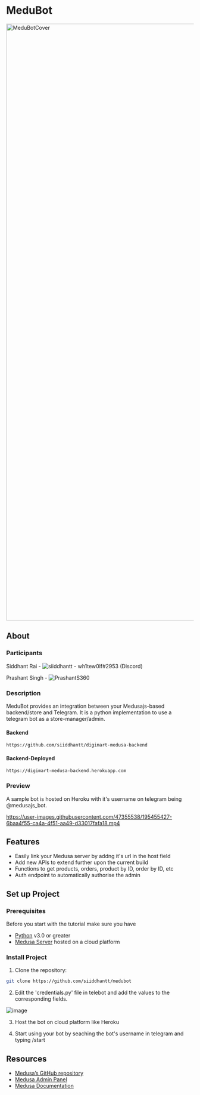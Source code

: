 # MeduBot

<img width="1600" alt="MeduBotCover" src="https://user-images.githubusercontent.com/47355538/195445061-2a6ab2eb-14a4-42b0-aa1b-1896ffe3527b.png">

## About

### Participants

Siddhant Rai - ![siiddhantt](https://github.com/siiddhantt) - wh1tew0lf#2953 (Discord)

Prashant Singh - ![PrashantS360](https://github.com/prashants360)

### Description

MeduBot provides an integration between your Medusajs-based backend/store and Telegram. It is a python implementation to use a telegram bot 
as a store-manager/admin.

#### Backend
```
https://github.com/siiddhantt/digimart-medusa-backend
```
#### Backend-Deployed
```
https://digimart-medusa-backend.herokuapp.com
```

### Preview

A sample bot is hosted on Heroku with it's username on telegram being @medusajs_bot.

https://user-images.githubusercontent.com/47355538/195455427-6baa4f55-ca4a-4f51-aa49-d33017fafa18.mp4

## Features

- Easily link your Medusa server by addng it's url in the host field
- Add new APIs to extend further upon the current build
- Functions to get products, orders, product by ID, order by ID, etc
- Auth endpoint to automatically authorise the admin

## Set up Project

### Prerequisites
Before you start with the tutorial make sure you have

- [Python](https://www.python.org) v3.0 or greater
- [Medusa Server](https://docs.medusajs.com/quickstart/quick-start/) hosted on a cloud platform

### Install Project

1. Clone the repository:

```bash
git clone https://github.com/siiddhantt/medubot
```

2. Edit the 'credentials.py' file in telebot and add the values to the corresponding fields.

![image](https://user-images.githubusercontent.com/47355538/195454526-a7dc72ce-d428-4a8a-a19d-26ee3ebf86d2.png)

3.  Host the bot on cloud platform like Heroku

4. Start using your bot by seaching the bot's username in telegram and typing /start

## Resources
- [Medusa’s GitHub repository](https://github.com/medusajs/medusa)
- [Medusa Admin Panel](https://github.com/medusajs/admin)
- [Medusa Documentation](https://docs.medusajs.com/)

